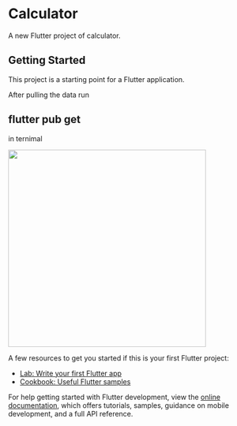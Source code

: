 # Calculator

A new Flutter project of calculator.

## Getting Started

This project is a starting point for a Flutter application.

After pulling the data run 
## flutter pub get 
in ternimal 

<img src="https://user-images.githubusercontent.com/124651720/217433416-fea4cb7c-ca5d-4ce2-a7e0-57ea512a526a.gif" height="400">


A few resources to get you started if this is your first Flutter project:

- [Lab: Write your first Flutter app](https://docs.flutter.dev/get-started/codelab)
- [Cookbook: Useful Flutter samples](https://docs.flutter.dev/cookbook)

For help getting started with Flutter development, view the
[online documentation](https://docs.flutter.dev/), which offers tutorials,
samples, guidance on mobile development, and a full API reference.
